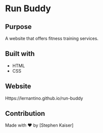 # Run Buddy

## Purpose
A website that offers fitness training services.

## Built with
* HTML
* CSS

## Website
Https://lernantino.github.io/run-buddy

## Contribution
Made with ❤️ by [Stephen Kaiser]
